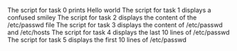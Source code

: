The script for task 0 prints Hello world
The script for task 1 displays a confused smiley
The script for task 2 displays the content of the /etc/passwd file
The script for task 3 displays the content of /etc/passwd and /etc/hosts
The script for task 4 displays the last 10 lines of /etc/passwd
The script for task 5 displays the first 10 lines of /etc/passwd
